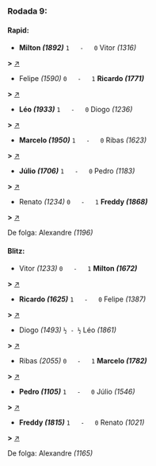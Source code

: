 ### Rodada 9:

#### Rapid:

* **Milton *(1892)*** `1   -   0` Vitor *(1316)* 

**>** [↗](https://www.lichess.org/cvAf4XYT)
* Felipe *(1590)* `0   -   1` **Ricardo *(1771)*** 

**>** [↗](https://www.lichess.org/jORs1Lx5)
* **Léo *(1933)*** `1   -   0` Diogo *(1236)* 

**>** [↗](https://www.lichess.org/bokVjkNU)
* **Marcelo *(1950)*** `1   -   0` Ribas *(1623)* 

**>** [↗](https://www.lichess.org/H57Di5PJ)
* **Júlio *(1706)*** `1   -   0` Pedro *(1183)* 

**>** [↗](https://www.lichess.org/rROVT2Qw)
* Renato *(1234)* `0   -   1` **Freddy *(1868)*** 

**>** [↗](https://www.lichess.org/rxPhGsIN)

De folga: Alexandre *(1196)*

#### Blitz:

* Vitor *(1233)* `0   -   1` **Milton *(1672)*** 

**>** [↗](https://www.lichess.org/vf5wM9Rz)
* **Ricardo *(1625)*** `1   -   0` Felipe *(1387)* 

**>** [↗](https://www.lichess.org/GY5kET9w)
* Diogo *(1493)* `½ - ½` Léo *(1861)* 

**>** [↗](https://www.lichess.org/JAvSCtvm)
* Ribas *(2055)* `0   -   1` **Marcelo *(1782)*** 

**>** [↗](https://www.lichess.org/7Y9AzenX)
* **Pedro *(1105)*** `1   -   0` Júlio *(1546)* 

**>** [↗](https://www.lichess.org/HIltIKfw)
* **Freddy *(1815)*** `1   -   0` Renato *(1021)* 

**>** [↗](https://www.lichess.org/He4kkwh3)

De folga: Alexandre *(1165)*

